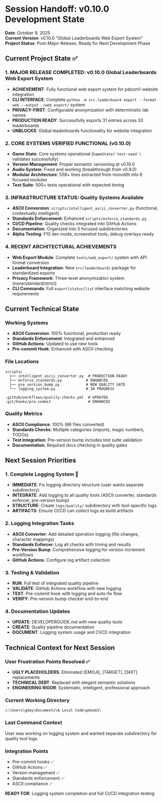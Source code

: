 # Session Handoff: v0.10.0 Development State
**Date**: October 9, 2025  
**Current Version**: v0.10.0 "Global Leaderboards Web Export System"  
**Project Status**: Post-Major Release, Ready for Next Development Phase

## Current Project State ✅

### 1. **MAJOR RELEASE COMPLETED**: v0.10.0 Global Leaderboards Web Export System
- **ACHIEVEMENT**: Fully functional web export system for pdoom1-website integration
- **CLI INTERFACE**: Complete `python -m src.leaderboard export --format web --output ./web_export/` system
- **PRIVACY-FIRST**: Configurable anonymization with deterministic lab names
- **PRODUCTION READY**: Successfully exports 31 entries across 20 leaderboards
- **UNBLOCKS**: Global leaderboards functionality for website integration

### 2. **CORE SYSTEMS VERIFIED FUNCTIONAL** (v0.10.0)
- **Game State**: Core systems operational (`GameState('test-seed')` validates successfully)
- **Version Management**: Proper semantic versioning at v0.10.0
- **Audio System**: Fixed and working (breakthrough from v0.9.0)
- **Modular Architecture**: 558+ lines extracted from monolith into 6 focused modules
- **Test Suite**: 500+ tests operational with expected timing

### 3. **INFRASTRUCTURE STATUS**: Quality Systems Available
- **ASCII Conversion**: `scripts/intelligent_ascii_converter.py` (functional, contextually intelligent)
- **Standards Enforcement**: Enhanced `scripts/enforce_standards.py` 
- **CI/CD Pipeline**: Quality checks integrated into GitHub Actions
- **Documentation**: Organized into 5 focused subdirectories
- **Alpha Testing**: F10 dev mode, screenshot tools, debug overlays ready

### 4. **RECENT ARCHITECTURAL ACHIEVEMENTS**
- **Web Export Module**: Complete `tools/web_export/` system with API format conversion
- **Leaderboard Integration**: New `src/leaderboard/` package for standardized exports
- **Privacy Framework**: Three-level anonymization system (none/standard/strict)
- **CLI Commands**: Full `export|status|list` interface matching website requirements

## Current Technical State

### Working Systems
- **ASCII Conversion**: 100% functional, production ready
- **Standards Enforcement**: Integrated and enhanced  
- **GitHub Actions**: Updated to use new tools
- **Pre-commit Hook**: Enhanced with ASCII checking

### File Locations
```
scripts/
  ├── intelligent_ascii_converter.py  # PRODUCTION READY
  ├── enforce_standards.py           # ENHANCED  
  ├── pre_version_bump.py            # NEW QUALITY GATE
  └── logging_system.py              # IN PROGRESS

.github/workflows/quality-checks.yml  # UPDATED
.git/hooks/pre-commit                 # ENHANCED
```

### Quality Metrics
- **ASCII Compliance**: 100% (66 files converted)
- **Standards Checks**: Multiple categories (imports, magic numbers, TODOs)
- **Test Integration**: Pre-version bump includes test suite validation
- **Documentation**: Required docs checking in quality gates

## Next Session Priorities

### 1. Complete Logging System 🎯
- **IMMEDIATE**: Fix logging directory structure (user wants separate subdirectory)
- **INTEGRATE**: Add logging to all quality tools (ASCII converter, standards enforcer, pre-version bump)
- **STRUCTURE**: Create `logs/quality/` subdirectory with tool-specific logs
- **ARTIFACTS**: Ensure CI/CD can collect logs as build artifacts

### 2. Logging Integration Tasks
- **ASCII Converter**: Add detailed operation logging (file changes, character mappings)
- **Standards Enforcer**: Log all checks with timing and results
- **Pre-Version Bump**: Comprehensive logging for version increment workflows
- **GitHub Actions**: Configure log artifact collection

### 3. Testing & Validation
- **RUN**: Full test of integrated quality pipeline
- **VALIDATE**: GitHub Actions workflow with new logging
- **TEST**: Pre-commit hook with logging and auto-fix flow
- **VERIFY**: Pre-version bump checker end-to-end

### 4. Documentation Updates
- **UPDATE**: DEVELOPERGUIDE.md with new quality tools
- **CREATE**: Quality pipeline documentation
- **DOCUMENT**: Logging system usage and CI/CD integration

## Technical Context for Next Session

### User Frustration Points Resolved ✅
- **UGLY PLACEHOLDERS**: Eliminated [EMOJI], [TARGET], [SHIT] replacements
- **TECHNICAL DEBT**: Replaced with elegant semantic solutions
- **ENGINEERING RIGOR**: Systematic, intelligent, professional approach

### Current Working Directory
```
c:\Users\gday\Documents\A Local Code\pdoom1\
```

### Last Command Context
User was working on logging system and wanted separate subdirectory for quality tool logs.

### Integration Points
- Pre-commit hooks ✅
- GitHub Actions ✅  
- Version management ✅
- Standards enforcement ✅
- ASCII compliance ✅

**READY FOR**: Logging system completion and full CI/CD integration testing